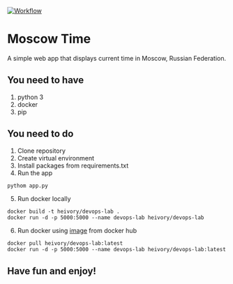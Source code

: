 [![Workflow](https://github.com/heivory/DevOps-Labs/actions/workflows/workflow.yaml/badge.svg)](https://github.com/heivory/DevOps-Labs/actions/workflows/workflow.yaml)

# Moscow Time
A simple web app that displays current time in Moscow, Russian Federation.

## You need to have
1. python 3
2. docker 
3. pip

## You need to do
1. Clone repository
2. Create virtual environment
3. Install packages from requirements.txt
4. Run the app

```sh
pythom app.py
```

5. Run docker locally

```
docker build -t heivory/devops-lab .
docker run -d -p 5000:5000 --name devops-lab heivory/devops-lab
```

6. Run docker using [image](https://hub.docker.com/repository/docker/heivory/devops-lab) from docker hub

```
docker pull heivory/devops-lab:latest
docker run -d -p 5000:5000 --name devops-lab heivory/devops-lab:latest
```

## Have fun and enjoy!
